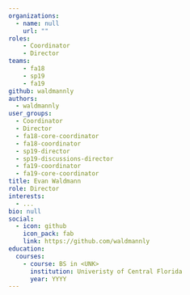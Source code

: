 ```yaml
---
organizations:
  - name: null
    url: ""
roles:
    - Coordinator
    - Director
teams:
    - fa18
    - sp19
    - fa19
github: waldmannly
authors:
  - waldmannly
user_groups:
  - Coordinator
  - Director
  - fa18-core-coordinator
  - fa18-coordinator
  - sp19-director
  - sp19-discussions-director
  - fa19-coordinator
  - fa19-core-coordinator
title: Evan Waldmann
role: Director
interests:
  - ...
bio: null
social:
  - icon: github
    icon_pack: fab
    link: https://github.com/waldmannly
education:
  courses:
    - course: BS in <UNK>
      institution: Univeristy of Central Florida
      year: YYYY
---
```

